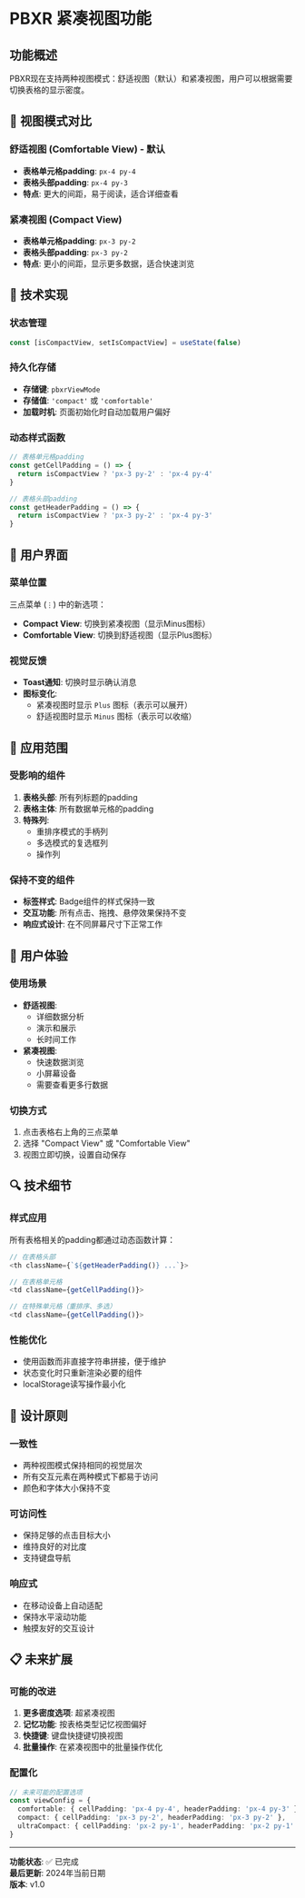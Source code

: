 # PBXR 紧凑视图功能

## 功能概述

PBXR现在支持两种视图模式：舒适视图（默认）和紧凑视图，用户可以根据需要切换表格的显示密度。

## 🎨 视图模式对比

### 舒适视图 (Comfortable View) - 默认
- **表格单元格padding**: `px-4 py-4`
- **表格头部padding**: `px-4 py-3`
- **特点**: 更大的间距，易于阅读，适合详细查看

### 紧凑视图 (Compact View)
- **表格单元格padding**: `px-3 py-2`
- **表格头部padding**: `px-3 py-2`
- **特点**: 更小的间距，显示更多数据，适合快速浏览

## 🔧 技术实现

### 状态管理
```typescript
const [isCompactView, setIsCompactView] = useState(false)
```

### 持久化存储
- **存储键**: `pbxrViewMode`
- **存储值**: `'compact'` 或 `'comfortable'`
- **加载时机**: 页面初始化时自动加载用户偏好

### 动态样式函数
```typescript
// 表格单元格padding
const getCellPadding = () => {
  return isCompactView ? 'px-3 py-2' : 'px-4 py-4'
}

// 表格头部padding
const getHeaderPadding = () => {
  return isCompactView ? 'px-3 py-2' : 'px-4 py-3'
}
```

## 📍 用户界面

### 菜单位置
三点菜单 (`⋮`) 中的新选项：
- **Compact View**: 切换到紧凑视图（显示Minus图标）
- **Comfortable View**: 切换到舒适视图（显示Plus图标）

### 视觉反馈
- **Toast通知**: 切换时显示确认消息
- **图标变化**: 
  - 紧凑视图时显示 `Plus` 图标（表示可以展开）
  - 舒适视图时显示 `Minus` 图标（表示可以收缩）

## 🎯 应用范围

### 受影响的组件
1. **表格头部**: 所有列标题的padding
2. **表格主体**: 所有数据单元格的padding
3. **特殊列**: 
   - 重排序模式的手柄列
   - 多选模式的复选框列
   - 操作列

### 保持不变的组件
- **标签样式**: Badge组件的样式保持一致
- **交互功能**: 所有点击、拖拽、悬停效果保持不变
- **响应式设计**: 在不同屏幕尺寸下正常工作

## 📱 用户体验

### 使用场景
- **舒适视图**: 
  - 详细数据分析
  - 演示和展示
  - 长时间工作
- **紧凑视图**: 
  - 快速数据浏览
  - 小屏幕设备
  - 需要查看更多行数据

### 切换方式
1. 点击表格右上角的三点菜单
2. 选择 "Compact View" 或 "Comfortable View"
3. 视图立即切换，设置自动保存

## 🔍 技术细节

### 样式应用
所有表格相关的padding都通过动态函数计算：
```typescript
// 在表格头部
<th className={`${getHeaderPadding()} ...`}>

// 在表格单元格
<td className={getCellPadding()}>

// 在特殊单元格（重排序、多选）
<td className={getCellPadding()}>
```

### 性能优化
- 使用函数而非直接字符串拼接，便于维护
- 状态变化时只重新渲染必要的组件
- localStorage读写操作最小化

## 🎨 设计原则

### 一致性
- 两种视图模式保持相同的视觉层次
- 所有交互元素在两种模式下都易于访问
- 颜色和字体大小保持不变

### 可访问性
- 保持足够的点击目标大小
- 维持良好的对比度
- 支持键盘导航

### 响应式
- 在移动设备上自动适配
- 保持水平滚动功能
- 触摸友好的交互设计

## 📋 未来扩展

### 可能的改进
1. **更多密度选项**: 超紧凑视图
2. **记忆功能**: 按表格类型记忆视图偏好
3. **快捷键**: 键盘快捷键切换视图
4. **批量操作**: 在紧凑视图中的批量操作优化

### 配置化
```typescript
// 未来可能的配置选项
const viewConfig = {
  comfortable: { cellPadding: 'px-4 py-4', headerPadding: 'px-4 py-3' },
  compact: { cellPadding: 'px-3 py-2', headerPadding: 'px-3 py-2' },
  ultraCompact: { cellPadding: 'px-2 py-1', headerPadding: 'px-2 py-1' }
}
```

---

**功能状态**: ✅ 已完成  
**最后更新**: 2024年当前日期  
**版本**: v1.0